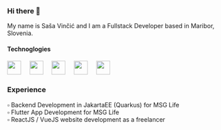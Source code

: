 ### Hi there 👋

My name is Saša Vinčić and I am a Fullstack Developer based in Maribor, Slovenia.

#### Technoglogies
<div>
   <img src="https://upload.wikimedia.org/wikipedia/commons/thumb/4/4c/Typescript_logo_2020.svg/1200px-Typescript_logo_2020.svg.png" width="32px" height="32px"/>
   &nbsp&nbsp&nbsp
  <img src="[https://cdn.worldvectorlogo.com/logos/golang-1.svg](https://user-images.githubusercontent.com/77722684/197755894-3c2ad302-7a94-46b3-a58b-8b247a25cbf7.png)" width="32px" height="32px"/>
    &nbsp&nbsp&nbsp
  <img src="https://d2nir1j4sou8ez.cloudfront.net/wp-content/uploads/2021/12/nextjs-boilerplate-logo.png" width="32px" height="32px"/>
    &nbsp&nbsp&nbsp
  <img src="https://user-images.githubusercontent.com/77722684/197755627-22b73581-49db-4681-8d8e-ccb632f6a280.png" width="32px" height="32px"/>
    &nbsp&nbsp&nbsp
  <img src="https://user-images.githubusercontent.com/77722684/197761010-267a2e38-524e-46d2-b554-e30637cc2774.png" width="32px" height="32px"/>
</div>


<!-- ### Technologies
<table>
  <td>
    <img src="https://user-images.githubusercontent.com/77722684/197755491-7ad27ede-2643-40aa-9b50-eade3c7e8a5c.png" alt="typescript" width="30" height="30" />
  </td>
  <td>
    <img src="https://user-images.githubusercontent.com/77722684/197755546-d0486f19-d501-4f87-8780-3c8c59a18c1a.png" alt="reactjs" width="40" height="30" />
  </td>
  <td>
    <img src="https://user-images.githubusercontent.com/77722684/197755575-e79a0f70-df90-4254-9587-738a1fdf925f.png" alt="vuejs" width="30" height="30" />
  </td>
  <td>
    <img src="https://user-images.githubusercontent.com/77722684/197755627-22b73581-49db-4681-8d8e-ccb632f6a280.png" alt="nuxt3" width="60" height="30" />
  </td>
  <td>
    <img src="https://user-images.githubusercontent.com/77722684/197755661-b2375745-1034-46ef-b037-7150a90d8386.png" alt="tailwind" width="35" height="30" />
  </td>
  <td>
    <img src="https://user-images.githubusercontent.com/77722684/197755715-98f4e129-ec98-44f1-aafb-fbde7bde3938.png" alt="bootstrap" width="40" height="30" />
  </td>
  <td>
    <img src="https://user-images.githubusercontent.com/77722684/197757167-1ce0044f-bc57-41e9-828c-38ccb4690f5a.png" alt="express" width="100" height="30" />
  </td>
  <td>
    <img src="https://user-images.githubusercontent.com/77722684/197761010-267a2e38-524e-46d2-b554-e30637cc2774.png" alt="flutter" width="100" height="30" />
  </td>
  <td>
    <img src="https://user-images.githubusercontent.com/77722684/197756012-04c58f4f-27f3-429c-976e-ca713f6c8c66.png" alt="swift" width="100" height="30" />
  </td>
</table>
<table>
  <td>
    <img src="https://user-images.githubusercontent.com/77722684/197755841-2afb157e-6291-46a6-89e9-ba97ac05e299.png" alt="python" width="30" height="30" />
  </td>
  <td>
    <img src="https://user-images.githubusercontent.com/77722684/197755867-d9758b0e-07ed-4a25-9a1d-f134295d91da.png" alt="java" width="55" height="30" />
  </td>
  <td>
    <img src="https://user-images.githubusercontent.com/77722684/197755894-3c2ad302-7a94-46b3-a58b-8b247a25cbf7.png" alt="quarkus" width="30" height="30" />
  </td>
  <td>
    <img src="https://user-images.githubusercontent.com/77722684/197755946-29cc22cd-cb50-4a56-ad32-2316c4432255.png" alt="hibernate" width="120" height="30" />
  </td>
  <td>
    <img src="https://user-images.githubusercontent.com/77722684/197756223-a0931680-8577-4428-93f7-10829f99d935.png" alt="postgres" width="30" height="30" />
  </td>
  <td>
    <img src="https://user-images.githubusercontent.com/77722684/197756256-266cf9f2-3f9a-405e-8f99-523a9898109c.png" alt="mysql" width="30" height="30" />
  </td>
  <td>
    <img src="https://user-images.githubusercontent.com/77722684/197756943-04c227b4-5de6-4852-91ef-905561b57248.png" alt="firebase" width="100" height="30" />
  </td>
  <td>
    <img src="https://user-images.githubusercontent.com/77722684/197756364-3d14f608-d126-4169-8e86-15c5530f950d.png" alt="docker" width="35" height="30" />
  </td>
</table> -->


### Experience
▫️ Backend Development in JakartaEE (Quarkus) for MSG Life\
▫️ Flutter App Development for MSG Life\
▫️ ReactJS / VueJS website development as a freelancer

<!--
**sasavincic/sasavincic** is a ✨ _special_ ✨ repository because its `README.md` (this file) appears on your GitHub profile.

Here are some ideas to get you started:

- 🔭 I’m currently working on ...
- 🌱 I’m currently learning ...
- 👯 I’m looking to collaborate on ...
- 🤔 I’m looking for help with ...
- 💬 Ask me about ...
- 📫 How to reach me: ...
- 😄 Pronouns: ...
- ⚡ Fun fact: ...
-->
